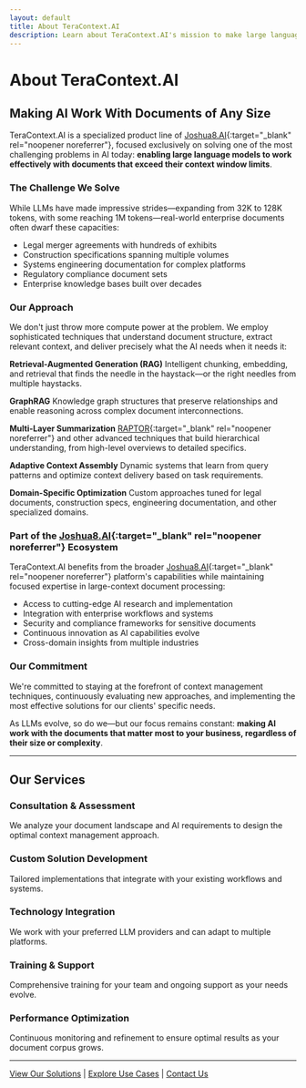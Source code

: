```yaml
---
layout: default
title: About TeraContext.AI
description: Learn about TeraContext.AI's mission to make large language models work effectively with massive, complex documents across industries.
---
```


# About TeraContext.AI

## Making AI Work With Documents of Any Size

TeraContext.AI is a specialized product line of [Joshua8.AI](https://joshua8.ai){:target="_blank" rel="noopener noreferrer"}, focused exclusively on solving one of the most challenging problems in AI today: **enabling large language models to work effectively with documents that exceed their context window limits**.

### The Challenge We Solve

While LLMs have made impressive strides—expanding from 32K to 128K tokens, with some reaching 1M tokens—real-world enterprise documents often dwarf these capacities:

- Legal merger agreements with hundreds of exhibits
- Construction specifications spanning multiple volumes
- Systems engineering documentation for complex platforms
- Regulatory compliance document sets
- Enterprise knowledge bases built over decades

### Our Approach

We don't just throw more compute power at the problem. We employ sophisticated techniques that understand document structure, extract relevant context, and deliver precisely what the AI needs when it needs it:

**Retrieval-Augmented Generation (RAG)**
Intelligent chunking, embedding, and retrieval that finds the needle in the haystack—or the right needles from multiple haystacks.

**GraphRAG**
Knowledge graph structures that preserve relationships and enable reasoning across complex document interconnections.

**Multi-Layer Summarization**
[RAPTOR](https://arxiv.org/html/2401.18059v1){:target="_blank" rel="noopener noreferrer"} and other advanced techniques that build hierarchical understanding, from high-level overviews to detailed specifics.

**Adaptive Context Assembly**
Dynamic systems that learn from query patterns and optimize context delivery based on task requirements.

**Domain-Specific Optimization**
Custom approaches tuned for legal documents, construction specs, engineering documentation, and other specialized domains.

### Part of the [Joshua8.AI](https://joshua8.ai){:target="_blank" rel="noopener noreferrer"} Ecosystem

TeraContext.AI benefits from the broader [Joshua8.AI](https://joshua8.ai){:target="_blank" rel="noopener noreferrer"} platform's capabilities while maintaining focused expertise in large-context document processing:

- Access to cutting-edge AI research and implementation
- Integration with enterprise workflows and systems
- Security and compliance frameworks for sensitive documents
- Continuous innovation as AI capabilities evolve
- Cross-domain insights from multiple industries

### Our Commitment

We're committed to staying at the forefront of context management techniques, continuously evaluating new approaches, and implementing the most effective solutions for our clients' specific needs.

As LLMs evolve, so do we—but our focus remains constant: **making AI work with the documents that matter most to your business, regardless of their size or complexity**.

---

## Our Services

### Consultation & Assessment
We analyze your document landscape and AI requirements to design the optimal context management approach.

### Custom Solution Development
Tailored implementations that integrate with your existing workflows and systems.

### Technology Integration
We work with your preferred LLM providers and can adapt to multiple platforms.

### Training & Support
Comprehensive training for your team and ongoing support as your needs evolve.

### Performance Optimization
Continuous monitoring and refinement to ensure optimal results as your document corpus grows.

---

[View Our Solutions](/solutions) | [Explore Use Cases](/use-cases) | [Contact Us](/contact)
